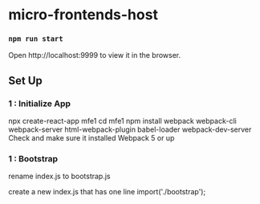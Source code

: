 
# micro-frontends-host

### `npm run start`

Open http://localhost:9999 to view it in the browser.


## Set Up

### 1 : Initialize App
npx create-react-app mfe1
cd mfe1
npm install webpack webpack-cli webpack-server html-webpack-plugin babel-loader webpack-dev-server
Check and make sure it installed Webpack 5 or up 

### 1 : Bootstrap

rename index.js to bootstrap.js

create a new index.js that has one line
import('./bootstrap');



